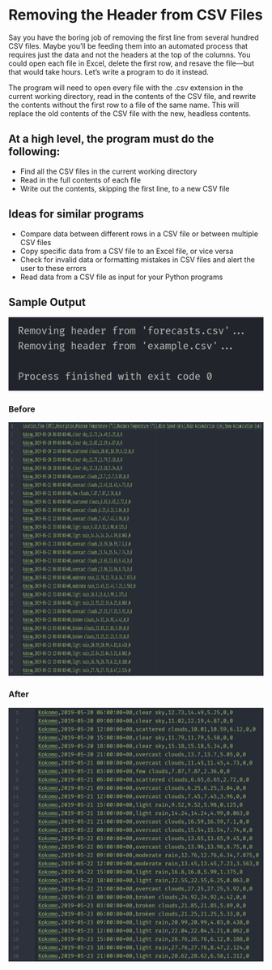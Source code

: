 # Removing the Header from CSV Files

Say you have the boring job of removing the first line from several hundred CSV files. Maybe you’ll be feeding them into an automated process that requires just the data and not the headers at the top of the columns. You could open each file in Excel, delete the first row, and resave the file—but that would take hours. Let’s write a program to do it instead.

The program will need to open every file with the .csv extension in the current working directory, read in the contents of the CSV file, and rewrite the contents without the first row to a file of the same name. This will replace the old contents of the CSV file with the new, headless contents.

At a high level, the program must do the following:
-
- Find all the CSV files in the current working directory
- Read in the full contents of each file
- Write out the contents, skipping the first line, to a new CSV file

Ideas for similar programs
-
- Compare data between different rows in a CSV file or between multiple CSV files
- Copy specific data from a CSV file to an Excel file, or vice versa
- Check for invalid data or formatting mistakes in CSV files and alert the user to these errors
- Read data from a CSV file as input for your Python programs

## Sample Output
<p align=center>
  <img src=./images/sample_output.png alt=sample console output>
</p>

### Before
<p align=center>
  <img src=./images/before.png alt=csv before script height=500>
</p>

### After
<p align=center>
  <img src=./images/after.png alt=csv after script height=500>
</p> 